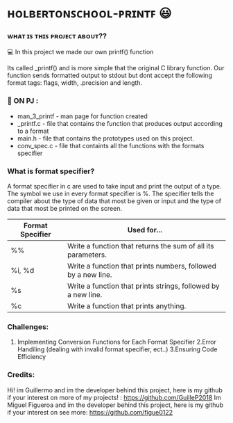 # ʜᴏʟʙᴇʀᴛᴏɴꜱᴄʜᴏᴏʟ-ᴘʀɪɴᴛꜰ :smiley:

### ᴡʜᴀᴛ ɪꜱ ᴛʜɪꜱ ᴘʀᴏᴊᴇᴄᴛ ᴀʙᴏᴜᴛ??

:computer: In this project we made our own printf() function

Its called _printf() and is more simple that the original C library function. Our function sends formatted output to stdout but dont accept the following format tags: flags, width, .precision and length.

### 📁 ON PJ :

- man_3_printf - man page for function created
- _printf.c - file that contains the function that produces output according to a format
- main.h - file that contains the prototypes used on this project.
- conv_spec.c - file that containts all the functions with the formats specifier
### What is format specifier?

A format specifier in c are used to take input and print the output of a type. The symbol we use in every format specifier is %. The specifier tells the compiler about the type of data that most be given or input and the type of data that most be printed on the screen.

| Format Specifier | Used for...                                                   |
|------------------|---------------------------------------------------------------|
| %%               | Write a function that returns the sum of all its parameters.  |
| %i, %d           | Write a function that prints numbers, followed by a new line. |
| %s               | Write a function that prints strings, followed by a new line. |
| %c               | Write a function that prints anything.                        |

### Challenges:
1. Implementing Conversion Functions for Each Format Specifier
2.Error Handiling (dealing with invalid format specifier, ect..)
3.Ensuring Code Efficiency


### Credits:
Hi! im Guillermo and im the developer behind this project, here is my github if your interest on more of my projects! : https://github.com/GuilleP2018
 Im Miguel Figueroa and im the developer behind this project, here is my github if your interest on see more: https://github.com/figue0122
